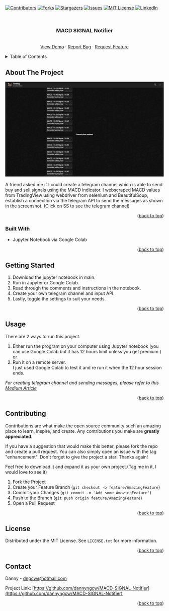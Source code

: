 <!-- Improved compatibility of back to top link: See: https://github.com/othneildrew/Best-README-Template/pull/73 -->
<a name="readme-top"></a>
<!--
*** Thanks for checking out the Best-README-Template. If you have a suggestion
*** that would make this better, please fork the repo and create a pull request
*** or simply open an issue with the tag "enhancement".
*** Don't forget to give the project a star!
*** Thanks again! Now go create something AMAZING! :D
-->



<!-- PROJECT SHIELDS -->
<!--
*** I'm using markdown "reference style" links for readability.
*** Reference links are enclosed in brackets [ ] instead of parentheses ( ).
*** See the bottom of this document for the declaration of the reference variables
*** for contributors-url, forks-url, etc. This is an optional, concise syntax you may use.
*** https://www.markdownguide.org/basic-syntax/#reference-style-links
-->
[![Contributors][contributors-shield]][contributors-url]
[![Forks][forks-shield]][forks-url]
[![Stargazers][stars-shield]][stars-url]
[![Issues][issues-shield]][issues-url]
[![MIT License][license-shield]][license-url]
[![LinkedIn][linkedin-shield]][linkedin-url]



<!-- PROJECT LOGO -->
<br />
<div align="center">

<h3 align="center">MACD SIGNAL Notifier</h3>

  <p align="center">
    <br />
    <a href="https://github.com/dannyngcw/MACD-SIGNAL-Notifier">View Demo</a>
    ·
    <a href="https://github.com/dannyngcw/MACD-SIGNAL-Notifier/issues">Report Bug</a>
    ·
    <a href="https://github.com/dannyngcw/MACD-SIGNAL-Notifier/pulls">Request Feature</a>
  </p>
</div>



<!-- TABLE OF CONTENTS -->
<details>
  <summary>Table of Contents</summary>
  <ol>
    <li>
      <a href="#about-the-project">About The Project</a>
      <ul>
        <li><a href="#built-with">Built With</a></li>
      </ul>
    </li>
    <li>
      <a href="#getting-started">Getting Started</a>
    </li>
    <li><a href="#usage">Usage</a></li>
    <li><a href="#contributing">Contributing</a></li>
    <li><a href="#license">License</a></li>
    <li><a href="#contact">Contact</a></li>
  </ol>
</details>



<!-- ABOUT THE PROJECT -->
## About The Project

[![Product Name Screen Shot][product-screenshot]](https://t.me/macdsignalz)

A friend asked me if I could create a telegram channel which is able to send buy and sell signals using the MACD indicator.
I webscraped MACD values from TradingView using webdriver from selenium and BeautifulSoup, establish a connection via the telegram API to
send the messages as shown in the screenshot. (Click on SS to see the telegram channel)

<p align="right">(<a href="#readme-top">back to top</a>)</p>



### Built With

* Jupyter Notebook via Google Colab
<!-- * [![Next][Next.js]][Next-url] -->
<!-- * [![React][React.js]][React-url] -->
<!-- * [![Vue][Vue.js]][Vue-url] -->
<!-- * [![Angular][Angular.io]][Angular-url] -->
<!-- * [![Svelte][Svelte.dev]][Svelte-url] -->
<!-- * [![Laravel][Laravel.com]][Laravel-url] -->
<!-- * [![Bootstrap][Bootstrap.com]][Bootstrap-url] -->
<!-- * [![JQuery][JQuery.com]][JQuery-url] -->

<p align="right">(<a href="#readme-top">back to top</a>)</p>



<!-- GETTING STARTED -->
## Getting Started

1. Download the jupyter notebook in main.
2. Run in Jupyter or Google Colab.
3. Read through the comments and instructions in the notebook.
4. Create your own telegram channel and input API.
5. Lastly, toggle the settings to suit your needs.

<p align="right">(<a href="#readme-top">back to top</a>)</p>

<!-- USAGE EXAMPLES -->
## Usage

There are 2 ways to run this project. 
1. Either run the program on your computer using Jupyter notebook (you can use Google Colab but it has 12 hours limit unless you get premium.) or 
2. Run it on a remote server.\
I just used Google Colab to test it and re run it when the 12 hour session ends.


_For creating telegram channel and sending messages, please refer to this [Medium Article](https://medium.com/javarevisited/sending-a-message-to-a-telegram-channel-the-easy-way-eb0a0b32968)_

<p align="right">(<a href="#readme-top">back to top</a>)</p>

<!-- CONTRIBUTING -->
## Contributing

Contributions are what make the open source community such an amazing place to learn, inspire, and create. Any contributions you make are **greatly appreciated**.

If you have a suggestion that would make this better, please fork the repo and create a pull request. You can also simply open an issue with the tag "enhancement".
Don't forget to give the project a star! Thanks again!

Feel free to download it and expand it as your own project.(Tag me in it, I would love to see it)

1. Fork the Project
2. Create your Feature Branch (`git checkout -b feature/AmazingFeature`)
3. Commit your Changes (`git commit -m 'Add some AmazingFeature'`)
4. Push to the Branch (`git push origin feature/AmazingFeature`)
5. Open a Pull Request

<p align="right">(<a href="#readme-top">back to top</a>)</p>



<!-- LICENSE -->
## License

Distributed under the MIT License. See `LICENSE.txt` for more information.

<p align="right">(<a href="#readme-top">back to top</a>)</p>



<!-- CONTACT -->
## Contact

Danny - dngcw@hotmail.com

Project Link: [https://github.com/dannyngcw/MACD-SIGNAL-Notifier](https://github.com/dannyngcw/MACD-SIGNAL-Notifier)

<p align="right">(<a href="#readme-top">back to top</a>)</p>



<!-- MARKDOWN LINKS & IMAGES -->
<!-- https://www.markdownguide.org/basic-syntax/#reference-style-links -->
[contributors-shield]: https://img.shields.io/github/contributors/dannyngcw/MACD-SIGNAL-Notifier.svg?style=for-the-badge
[contributors-url]: https://github.com/dannyngcw/MACD-SIGNAL-Notifier/graphs/contributors
[forks-shield]: https://img.shields.io/github/forks/dannyngcw/MACD-SIGNAL-Notifier.svg?style=for-the-badge
[forks-url]: https://github.com/dannyngcw/MACD-SIGNAL-Notifier/network/members
[stars-shield]: https://img.shields.io/github/stars/dannyngcw/MACD-SIGNAL-Notifier.svg?style=for-the-badge
[stars-url]: https://github.com/dannyngcw/MACD-SIGNAL-Notifier/stargazers
[issues-shield]: https://img.shields.io/github/issues/dannyngcw/MACD-SIGNAL-Notifier.svg?style=for-the-badge
[issues-url]: https://github.com/dannyngcw/MACD-SIGNAL-Notifier/issues
[license-shield]: https://img.shields.io/github/license/dannyngcw/MACD-SIGNAL-Notifier.svg?style=for-the-badge
[license-url]: https://github.com/dannyngcw/MACD-SIGNAL-Notifier/blob/master/LICENSE.txt
[linkedin-shield]: https://img.shields.io/badge/-LinkedIn-black.svg?style=for-the-badge&logo=linkedin&colorB=555
[linkedin-url]: https://linkedin.com/in/dannyngcw
[product-screenshot]: images/screenshot.png
[Next.js]: https://img.shields.io/badge/next.js-000000?style=for-the-badge&logo=nextdotjs&logoColor=white
[Next-url]: https://nextjs.org/
[React.js]: https://img.shields.io/badge/React-20232A?style=for-the-badge&logo=react&logoColor=61DAFB
[React-url]: https://reactjs.org/
[Vue.js]: https://img.shields.io/badge/Vue.js-35495E?style=for-the-badge&logo=vuedotjs&logoColor=4FC08D
[Vue-url]: https://vuejs.org/
[Angular.io]: https://img.shields.io/badge/Angular-DD0031?style=for-the-badge&logo=angular&logoColor=white
[Angular-url]: https://angular.io/
[Svelte.dev]: https://img.shields.io/badge/Svelte-4A4A55?style=for-the-badge&logo=svelte&logoColor=FF3E00
[Svelte-url]: https://svelte.dev/
[Laravel.com]: https://img.shields.io/badge/Laravel-FF2D20?style=for-the-badge&logo=laravel&logoColor=white
[Laravel-url]: https://laravel.com
[Bootstrap.com]: https://img.shields.io/badge/Bootstrap-563D7C?style=for-the-badge&logo=bootstrap&logoColor=white
[Bootstrap-url]: https://getbootstrap.com
[JQuery.com]: https://img.shields.io/badge/jQuery-0769AD?style=for-the-badge&logo=jquery&logoColor=white
[JQuery-url]: https://jquery.com 
